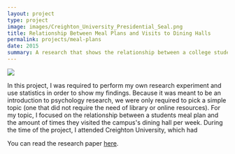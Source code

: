 ```yaml
---
layout: project
type: project
image: images/Creighton_University_Presidential_Seal.png
title: Relationship Between Meal Plans and Visits to Dining Halls
permalink: projects/meal-plans
date: 2015
summary: A research that shows the relationship between a college student's meal plans and his visit to dining halls.
---
```

<img class="ui image" src="https://mary-pascual.github.io/images/a729c9087096dd70d60d627a741f23c2_f407.png">

In this project, I was required to perform my own research experiment and use statistics in order to show my findings.  Because it was meant to be an introduction to psychology research, we were only required to pick a simple topic (one that did not require the need of library or online resources).  For my topic, I focused on the relationship between a students meal plan and the amount of times they visited the campus's dining hall per week.  During the time of the project, I attended Creighton University, which had 

You can read the research paper [here](http://mary-pascual.github.io/projects/PsychResearchPaper.pdf).

